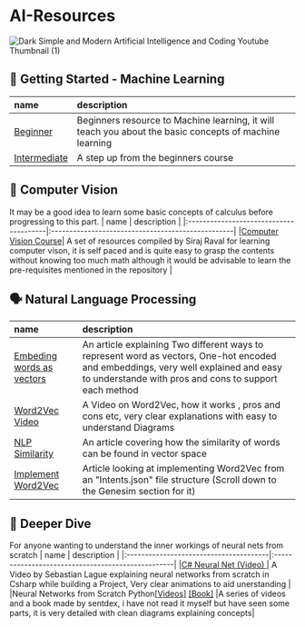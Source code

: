 # AI-Resources
![Dark Simple and Modern Artificial Intelligence and Coding Youtube Thumbnail (1)](https://user-images.githubusercontent.com/87387613/211163594-e0cd2b8c-61a4-449f-a561-87b38d6fc018.gif)

## 🐾 Getting Started - Machine Learning
| name | description |
|:---------------------------------------|:--------------------------------------------------|
|<a href = "https://www.kaggle.com/learn/intro-to-machine-learning " alt = "[kaggle.com]">Beginner</a>| Beginners resource to Machine learning, it will teach you about the basic concepts of machine learning |
|<a href ="https://www.kaggle.com/learn/intermediate-machine-learning" alt="[kaggle.com]">Intermediate</a>| A step up from the beginners course |

## 👀 Computer Vision
It may be a good idea to learn some basic concepts of calculus before progressing to this part.
| name | description |
|:---------------------------------------|:--------------------------------------------------|
|<a href = "https://github.com/llSourcell/Learn_Computer_Vision" alt="[Siraj Raval Computer Vison]">Computer Vision Course</a>| A set of resources compiled by Siraj Raval for learning computer vison, it is self paced and is quite easy to grasp the contents without knowing too much math although it would be advisable to learn the pre-requisites mentioned in the repository |

## 🗣️ Natural Language Processing
| name | description |
|:--------------------------------------|:---------------------------------------------------|
|<a href="https://www.baeldung.com/cs/convert-word-to-vector" alt="[Converting a Word to a Vector Baeldung]">Embeding words as vectors</a>|An article explaining Two different ways to represent word as vectors, One-hot encoded and embeddings, very well explained and easy to understande with pros and cons to support each method|
|<a href="https://www.youtube.com/watch?v=UqRCEmrv1gQ" alt ="[Word2Vec Video by The Semicolon on YouTube]"> Word2Vec Video</a>|A Video on Word2Vec, how it works , pros and cons etc, very clear explanations with easy to understand Diagrams|
|<a href = "https://towardsdatascience.com/similarity-metrics-in-nlp-acc0777e234c" alt="[James Briggs Medium]">NLP Similarity</a>| An article covering how the similarity of words can be found in vector space|
|<a href ="https://www.guru99.com/word-embedding-word2vec.html" alt="[guru99 Word2Vec]">Implement Word2Vec</a>|Article looking at implementing Word2Vec from an "Intents.json" file structure (Scroll down to the Genesim section for it)|



## 🔬 Deeper Dive
For anyone wanting to understand the inner workings of neural nets from scratch
| name | description |
|:---------------------------------------|:--------------------------------------------------|
|<a href="https://www.youtube.com/watch?v=hfMk-kjRv4c" alt="[youtube.com/@SebastianLague]">C# Neural Net (Video) </a>| A Video by Sebastian Lague explaining neural networks from scratch in Csharp while building a Project, Very clear animations to aid unerstanding |
|Neural Networks from Scratch Python<a href="https://www.youtube.com/watch?v=Wo5dMEP_BbI&list=PLQVvvaa0QuDcjD5BAw2DxE6OF2tius3V3" alt="[youtube.com/@sentdex]">[Videos]</a> <a href="https://nnfs.io" alt="[Neural Networks from scratch in Python Book by sentdex]">[Book]</a> |A series of videos and a book made by sentdex, i have not read it myself but have seen some parts, it is very detailed with clean diagrams explaining concepts|
